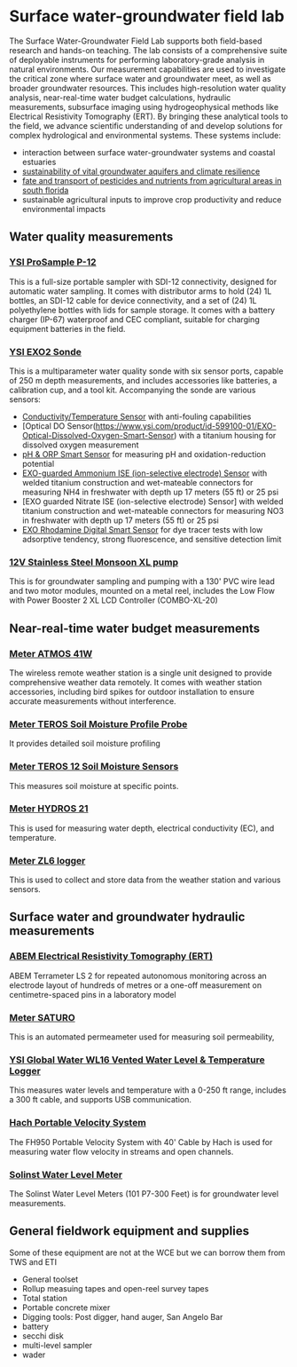 # Surface water-groundwater field lab

The Surface Water-Groundwater Field Lab supports both field-based research and hands-on teaching. The lab consists of a comprehensive suite of deployable instruments for performing laboratory-grade analysis in natural environments. Our measurement capabilities are used to investigate the critical zone where surface water and groundwater meet, as well as broader groundwater resources. This includes high-resolution water quality analysis, near-real-time water budget calculations, hydraulic measurements, subsurface imaging using hydrogeophysical methods like Electrical Resistivity Tomography (ERT). By bringing these analytical tools to the field, we advance scientific understanding of and develop solutions for complex hydrological and environmental systems. These systems include: 
- interaction between surface water-groundwater systems and coastal estuaries
- [sustainability of vital groundwater aquifers and climate resilience](https://mewcha1.github.io/NBI)
- [fate and transport of pesticides and nutrients from agricultural areas in south florida](https://atmos.eoas.fsu.edu/~mye/Pesticides.php)
- sustainable agricultural inputs to improve crop productivity and reduce environmental impacts

## Water quality measurements

### [YSI ProSample P-12](https://www.ysi.com/prosample)
This is a full-size portable sampler with SDI-12 connectivity, designed for automatic water sampling. It comes with distributor arms to hold (24) 1L bottles, an SDI-12 cable for device connectivity, and a set of (24) 1L polyethylene bottles with lids for sample storage. It comes with a battery charger (IP-67) waterproof and CEC compliant, suitable for charging equipment batteries in the field.

### [YSI EXO2 Sonde](https://www.ysi.com/exo2)
This is a multiparameter water quality sonde with six sensor ports, capable of 250 m depth measurements, and includes accessories like batteries, a calibration cup, and a tool kit. Accompanying the sonde are various sensors:  
- [Conductivity/Temperature Sensor](https://www.ysi.com/wipedct) with anti-fouling capabilities
- [Optical DO Sensor(https://www.ysi.com/product/id-599100-01/EXO-Optical-Dissolved-Oxygen-Smart-Sensor) with a titanium housing for dissolved oxygen measurement
- [pH & ORP Smart Sensor](https://www.ysi.com/product/id-599706/EXO-pH--ORP-Smart-Sensor) for measuring pH and oxidation-reduction potential
- [EXO-guarded Ammonium ISE (ion-selective electrode) Sensor](https://www.ysi.com/product/id-599710/EXO-Ammonium-Smart-Sensor) with welded titanium construction and wet-mateable connectors for measuring NH4 in freshwater with depth up 17 meters (55 ft) or 25 psi
- [EXO guarded Nitrate ISE (ion-selective electrode) Sensor] with welded titanium construction and wet-mateable connectors for measuring NO3 in freshwater with depth up 17 meters (55 ft) or 25 psi
- [EXO Rhodamine Digital Smart Sensor](https://www.ysi.com/exo/rhodamine) for dye tracer tests  with low adsorptive tendency, strong fluorescence, and sensitive detection limit

### [12V Stainless Steel Monsoon XL pump](https://www.fondriest.com/proactive-stainlesssteel-monsoon-xl-pump.htm)
This is for groundwater sampling and pumping with a 130' PVC wire lead and two motor modules, mounted on a metal reel, includes the Low Flow with Power Booster 2 XL LCD Controller (COMBO-XL-20)

## Near-real-time water budget measurements

### [Meter ATMOS 41W](https://metergroup.com/)
The wireless remote weather station is a single unit designed to provide comprehensive weather data remotely. It comes with weather station accessories, including bird spikes for outdoor installation to ensure accurate measurements without interference.

### [Meter TEROS Soil Moisture Profile Probe](https://metergroup.com/products/teros-54/)
It provides detailed soil moisture profiling

### [Meter TEROS 12 Soil Moisture Sensors](https://metergroup.com/products/teros-12/)
This measures soil moisture at specific points.

### [Meter HYDROS 21](https://metergroup.com/products/hydros-21/)
This is used for measuring water depth, electrical conductivity (EC), and temperature.

### [Meter ZL6 logger](https://metergroup.com/products/zl6/)
This is used to collect and store data from the weather station and various sensors.

## Surface water and groundwater hydraulic measurements

### [ABEM Electrical Resistivity Tomography (ERT)](https://www.guidelinegeo.com/product/abem-terrameter-ls-2/)
ABEM Terrameter LS 2 for repeated autonomous monitoring across an electrode layout of hundreds of metres or a one-off measurement on centimetre-spaced pins in a laboratory model

### [Meter SATURO](https://metergroup.com/products/saturo/)
This is an automated permeameter used for measuring soil permeability, 

### [YSI Global Water WL16 Vented Water Level & Temperature Logger](https://www.ysi.com/wl16)
This measures water levels and temperature with a 0-250 ft range, includes a 300 ft cable, and supports USB communication.

### [Hach Portable Velocity System](https://www.hach.com/p-fh950-handheld-flow-meters/FH950.11040)
The FH950 Portable Velocity System with 40' Cable by Hach is used for measuring water flow velocity in streams and open channels.

### [Solinst Water Level Meter](https://www.amazon.com/SOLINST-101-WATER-LEVEL-METER/dp/B00XNMOVAM/)
The Solinst Water Level Meters (101 P7-300 Feet) is for groundwater level measurements. 


## General fieldwork equipment and supplies 
Some of these equipment are not at the WCE but we can borrow them from TWS and ETI
- General toolset
- Rollup measuing tapes and open-reel survey tapes
- Total station
- Portable concrete mixer 
- Digging tools: Post digger, hand auger, San Angelo Bar 
- battery
- secchi disk
- multi-level sampler
- wader

